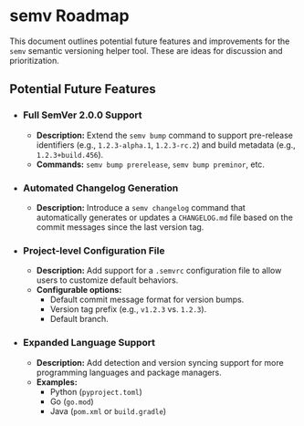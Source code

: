 # semv Roadmap

This document outlines potential future features and improvements for the `semv` semantic versioning helper tool. These are ideas for discussion and prioritization.

## Potential Future Features

*   ### Full SemVer 2.0.0 Support
    *   **Description:** Extend the `semv bump` command to support pre-release identifiers (e.g., `1.2.3-alpha.1`, `1.2.3-rc.2`) and build metadata (e.g., `1.2.3+build.456`).
    *   **Commands:** `semv bump prerelease`, `semv bump preminor`, etc.

*   ### Automated Changelog Generation
    *   **Description:** Introduce a `semv changelog` command that automatically generates or updates a `CHANGELOG.md` file based on the commit messages since the last version tag.

*   ### Project-level Configuration File
    *   **Description:** Add support for a `.semvrc` configuration file to allow users to customize default behaviors.
    *   **Configurable options:**
        *   Default commit message format for version bumps.
        *   Version tag prefix (e.g., `v1.2.3` vs. `1.2.3`).
        *   Default branch.

*   ### Expanded Language Support
    *   **Description:** Add detection and version syncing support for more programming languages and package managers.
    *   **Examples:**
        *   Python (`pyproject.toml`)
        *   Go (`go.mod`)
        *   Java (`pom.xml` or `build.gradle`)
